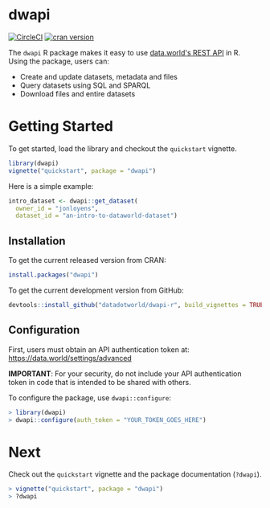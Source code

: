 # dwapi

[![CircleCI](https://circleci.com/gh/datadotworld/dwapi-r.svg?style=svg)](https://circleci.com/gh/datadotworld/dwapi-r)
[![cran version](https://www.r-pkg.org/badges/version/dwapi)](https://CRAN.R-project.org/package=dwapi)

The `dwapi` R package makes it easy to use [data.world's REST API](https://docs.data.world/documentation/api) in R.  
Using the package, users can:

* Create and update datasets, metadata and files
* Query datasets using SQL and SPARQL
* Download files and entire datasets

# Getting Started

To get started, load the library and checkout the `quickstart` vignette.
```R
library(dwapi)
vignette("quickstart", package = "dwapi")
```

Here is a simple example:
```R
intro_dataset <- dwapi::get_dataset(
  owner_id = "jonloyens",
  dataset_id = "an-intro-to-dataworld-dataset")
```

## Installation

To get the current released version from CRAN:

```R
install.packages("dwapi")
```

To get the current development version from GitHub:
```R
devtools::install_github("datadotworld/dwapi-r", build_vignettes = TRUE)
```

## Configuration

First, users must obtain an API authentication token at: https://data.world/settings/advanced

**IMPORTANT**: For your security, do not include your API authentication token in code that
is intended to be shared with others.

To configure the package, use `dwapi::configure`:
```R
> library(dwapi)
> dwapi::configure(auth_token = "YOUR_TOKEN_GOES_HERE")
```

# Next

Check out the `quickstart` vignette and the package documentation (`?dwapi`).
```R
> vignette("quickstart", package = "dwapi")
> ?dwapi
```

